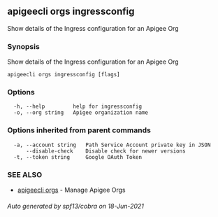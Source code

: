 ## apigeecli orgs ingressconfig

Show details of the Ingress configuration for an Apigee Org

### Synopsis

Show details of the Ingress configuration for an Apigee Org

```
apigeecli orgs ingressconfig [flags]
```

### Options

```
  -h, --help         help for ingressconfig
  -o, --org string   Apigee organization name
```

### Options inherited from parent commands

```
  -a, --account string   Path Service Account private key in JSON
      --disable-check    Disable check for newer versions
  -t, --token string     Google OAuth Token
```

### SEE ALSO

* [apigeecli orgs](apigeecli_orgs.md)	 - Manage Apigee Orgs

###### Auto generated by spf13/cobra on 18-Jun-2021
